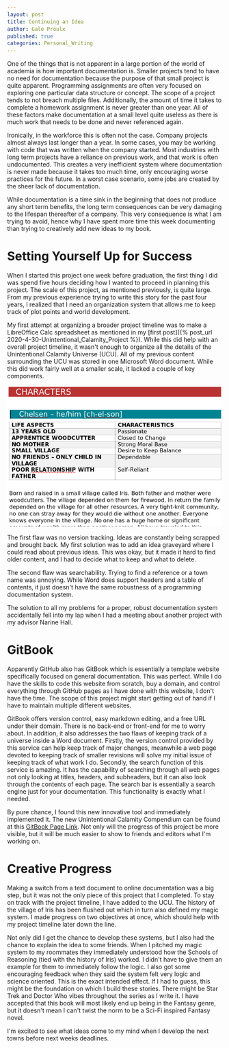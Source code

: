 ```yaml
---
layout: post
title: Continuing an Idea
author: Gale Proulx
published: true
categories: Personal_Writing
---
```


One of the things that is not apparent in a large portion of the world of academia is how important documentation is. Smaller projects tend to have no need for documentation because the purpose of that small project is quite apparent. Programming assignments are often very focused on exploring one particular data structure or concept. The scope of a project tends to not breach multiple files. Additionally, the amount of time it takes to complete a homework assignment is never greater than one year. All of these factors make documentation at a small level quite useless as there is much work that needs to be done and never referenced again.

Ironically, in the workforce this is often not the case. Company projects almost always last longer than a year. In some cases, you may be working with code that was written when the company started. Most industries with long term projects have a reliance on previous work, and that work is often undocumented. This creates a very inefficient system where documentation is never made because it takes too much time, only encouraging worse practices for the future. In a worst case scenario, some jobs are created by the sheer lack of documentation.

While documentation is a time sink in the beginning that does not produce any short term benefits, the long term consequences can be very damaging to the lifespan thereafter of a company. This very consequence is what I am trying to avoid, hence why I have spent more time this week documenting than trying to creatively add new ideas to my book.

# Setting Yourself Up for Success

When I started this project one week before graduation, the first thing I did was spend five hours deciding how I wanted to proceed in planning this project. The scale of this project, as mentioned previously, is quite large. From my previous experience trying to write this story for the past four years, I realized that I need an organization system that allows me to keep track of plot points and world development.

My first attempt at organizing a broader project timeline was to make a LibreOffice Calc spreadsheet as mentioned in my [first post]({% post_url 2020-4-30-Unintentional_Calamity_Project %}). While this did help with an overall project timeline, it wasn't enough to organize all the details of the Unintentional Calamity Universe (UCU). All of my previous content surrounding the UCU was stored in one Microsoft Word document. While this did work fairly well at a smaller scale, it lacked a couple of key components.

![First version of the UC Compendium.](/images/UCP/UC_compendium_1.png)

The first flaw was no version tracking. Ideas are constantly being scrapped and brought back. My first solution was to add an idea graveyard where I could read about previous ideas. This was okay, but it made it hard to find older content, and I had to decide what to keep and what to delete.

The second flaw was searchability. Trying to find a reference or a town name was annoying. While Word does support headers and a table of contents, it just doesn't have the same robustness of a programming documentation system.

The solution to all my problems for a proper, robust documentation system accidentally fell into my lap when I had a meeting about another project with my advisor Narine Hall.

# GitBook

Apparently GitHub also has GitBook which is essentially a template website specifically focused on general documentation. This was perfect. While I do have the skills to code this website from scratch, buy a domain, and control everything through GitHub pages as I have done with this website, I don't have the time. The scope of this project might start getting out of hand if I have to maintain multiple different websites.

GitBook offers version control, easy markdown editing, and a free URL under their domain. There is no back-end or front-end for me to worry about. In addition, it also addresses the two flaws of keeping track of a universe inside a Word document. Firstly, the version control provided by this service can help keep track of major changes, meanwhile a web page devoted to keeping track of smaller revisions will solve my initial issue of keeping track of what work I do. Secondly, the search function of this service is amazing. It has the capability of searching through all web pages not only looking at titles, headers, and subheaders, but it can also look through the contents of each page. The search bar is essentially a search engine just for your documentation. This functionality is exactly what I needed.

By pure chance, I found this new innovative tool and immediately implemented it. The new Unintentional Calamity Compendium can be found at this [GitBook Page Link](https://galeproulx.gitbook.io/the-unintentional-calamity/). Not only will the progress of this project be more visible, but it will be much easier to show to friends and editors what I'm working on.

# Creative Progress

Making a switch from a text document to online documentation was a big step, but it was not the only piece of this project that I completed. To stay on track with the project timeline, I have added to the UCU. The history of the village of Iris has been flushed out which in turn also defined my magic system. I made progress on two objectives at once, which should help with my project timeline later down the line.

Not only did I get the chance to develop these systems, but I also had the chance to explain the idea to some friends. When I pitched my magic system to my roommates they immediately understood how the Schools of Reasoning (tied with the history of Iris) worked. I didn't have to give them an example for them to immediately follow the logic. I also got some encouraging feedback when they said the system felt very logic and science oriented. This is the exact intended effect. If I had to guess, this might be the foundation on which I build these stories. There might be Star Trek and Doctor Who vibes throughout the series as I write it. I have accepted that this book will most likely end up being in the Fantasy genre, but it doesn't mean I can't twist the norm to be a Sci-Fi inspired Fantasy novel.

I'm excited to see what ideas come to my mind when I develop the next towns before next weeks deadlines.
